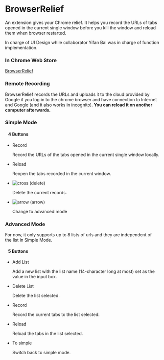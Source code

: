 # BrowserRelief
An extension gives your Chrome relief. It helps you record the URLs of tabs opened in the current single window before you kill the window and reload them when browser restarted.

In charge of UI Design while collaborator Yifan Bai was in charge of function implementation.


### In Chrome Web Store
[BrowserRelief](https://chrome.google.com/webstore/detail/browserrelief/egbhplapbklmpgmlgndgggnacggahjfj)


### Remote Recording
BrowserRelief records the URLs and uploads it to the cloud provided by Google if you log in to the chrome browser and have connection to Internet and Google (and it also works in incognito). **You can reload it on another computer afterwards.**

### Simple Mode
#### &nbsp;&nbsp; 4 Buttons
* Record

	Record the URLs of the tabs opened in the current single window locally.
* Reload

	Reopen the tabs recorded in the current window.
* ![cross](deleteCross.png) (delete)

	Delete the current records.
* ![arrow](advanceArrow.png) (arrow)

	Change to advanced mode

### Advanced Mode
For now, it only supports up to 8 lists of urls and they are independent of the list in Simple Mode. 
#### &nbsp;&nbsp; 5 Buttons
* Add List
	
    Add a new list with the list name (14-character long at most) set as the value in the input box. 
* Delete List
	
    Delete the list selected.
* Record
	
    Record the current tabs to the list selected.
* Reload
	
    Reload the tabs in the list selected.
* To simple

    Switch back to simple mode.
